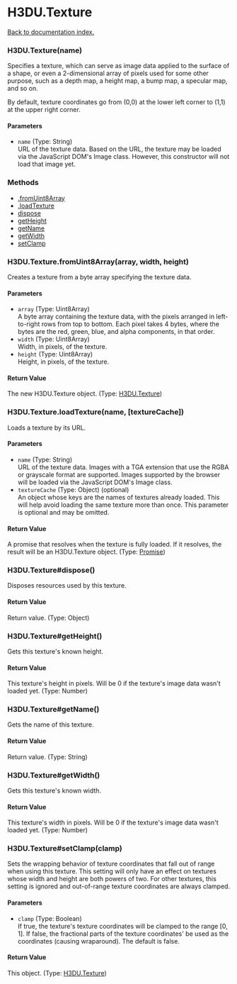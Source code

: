 # H3DU.Texture

[Back to documentation index.](index.md)

### H3DU.Texture(name) <a id='H3DU.Texture'></a>

Specifies a texture, which can serve as image data applied to
 the surface of a shape, or even a 2-dimensional array of pixels
 used for some other purpose, such as a depth map, a height map,
 a bump map, a specular map, and so on.

By default, texture coordinates go from (0,0) at the lower left corner
to (1,1) at the upper right corner.

#### Parameters

* `name` (Type: String)<br>
    URL of the texture data. Based on the URL, the texture may be loaded via the JavaScript DOM's Image class. However, this constructor will not load that image yet.

### Methods

* [.fromUint8Array](#H3DU.Texture.fromUint8Array)
* [.loadTexture](#H3DU.Texture.loadTexture)
* [dispose](#H3DU.Texture_H3DU.Texture_dispose)
* [getHeight](#H3DU.Texture_H3DU.Texture_getHeight)
* [getName](#H3DU.Texture_H3DU.Texture_getName)
* [getWidth](#H3DU.Texture_H3DU.Texture_getWidth)
* [setClamp](#H3DU.Texture_H3DU.Texture_setClamp)

### H3DU.Texture.fromUint8Array(array, width, height) <a id='H3DU.Texture.fromUint8Array'></a>

Creates a texture from a byte array specifying the texture data.

#### Parameters

* `array` (Type: Uint8Array)<br>
    A byte array containing the texture data, with the pixels arranged in left-to-right rows from top to bottom. Each pixel takes 4 bytes, where the bytes are the red, green, blue, and alpha components, in that order.
* `width` (Type: Uint8Array)<br>
    Width, in pixels, of the texture.
* `height` (Type: Uint8Array)<br>
    Height, in pixels, of the texture.

#### Return Value

The new H3DU.Texture object. (Type: <a href="H3DU.Texture.md">H3DU.Texture</a>)

### H3DU.Texture.loadTexture(name, [textureCache]) <a id='H3DU.Texture.loadTexture'></a>

Loads a texture by its URL.

#### Parameters

* `name` (Type: String)<br>
    URL of the texture data. Images with a TGA extension that use the RGBA or grayscale format are supported. Images supported by the browser will be loaded via the JavaScript DOM's Image class.
* `textureCache` (Type: Object) (optional)<br>
    An object whose keys are the names of textures already loaded. This will help avoid loading the same texture more than once. This parameter is optional and may be omitted.

#### Return Value

A promise that resolves when the texture
is fully loaded. If it resolves, the result will be an H3DU.Texture object. (Type: <a href="Promise.md">Promise</a>)

### H3DU.Texture#dispose() <a id='H3DU.Texture_H3DU.Texture_dispose'></a>

Disposes resources used by this texture.

#### Return Value

Return value. (Type: Object)

### H3DU.Texture#getHeight() <a id='H3DU.Texture_H3DU.Texture_getHeight'></a>

Gets this texture's known height.

#### Return Value

This texture's height in pixels.
Will be 0 if the texture's image data wasn't loaded yet. (Type: Number)

### H3DU.Texture#getName() <a id='H3DU.Texture_H3DU.Texture_getName'></a>

Gets the name of this texture.

#### Return Value

Return value. (Type: String)

### H3DU.Texture#getWidth() <a id='H3DU.Texture_H3DU.Texture_getWidth'></a>

Gets this texture's known width.

#### Return Value

This texture's width in pixels.
Will be 0 if the texture's image data wasn't loaded yet. (Type: Number)

### H3DU.Texture#setClamp(clamp) <a id='H3DU.Texture_H3DU.Texture_setClamp'></a>

Sets the wrapping behavior of texture coordinates that
fall out of range when using this texture. This setting
will only have an effect on textures whose width and height
are both powers of two. For other textures, this setting
is ignored and out-of-range texture coordinates are
always clamped.

#### Parameters

* `clamp` (Type: Boolean)<br>
    If true, the texture's texture coordinates will be clamped to the range [0, 1]. If false, the fractional parts of the texture coordinates' be used as the coordinates (causing wraparound). The default is false.

#### Return Value

This object. (Type: <a href="H3DU.Texture.md">H3DU.Texture</a>)
